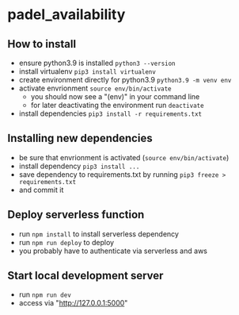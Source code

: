 # padel_availability

## How to install
- ensure python3.9 is installed `python3 --version`
- install virtualenv `pip3 install virtualenv`
- create environment directly for python3.9 `python3.9 -m venv env`
- activate envrionment `source env/bin/activate`
    - you should now see a "(env)" in your command line
    - for later deactivating the environment run `deactivate`
- install dependencies `pip3 install -r requirements.txt`

## Installing new dependencies
- be sure that envrionment is activated (`source env/bin/activate`)
- install dependency `pip3 install ...`
- save dependency to requirements.txt by running `pip3 freeze > requirements.txt`
- and commit it

## Deploy serverless function
- run `npm install` to install serverless dependency
- run `npm run deploy` to deploy
- you probably have to authenticate via serverless and aws

## Start local development server

- run `npm run dev`
- access via "http://127.0.0.1:5000"

